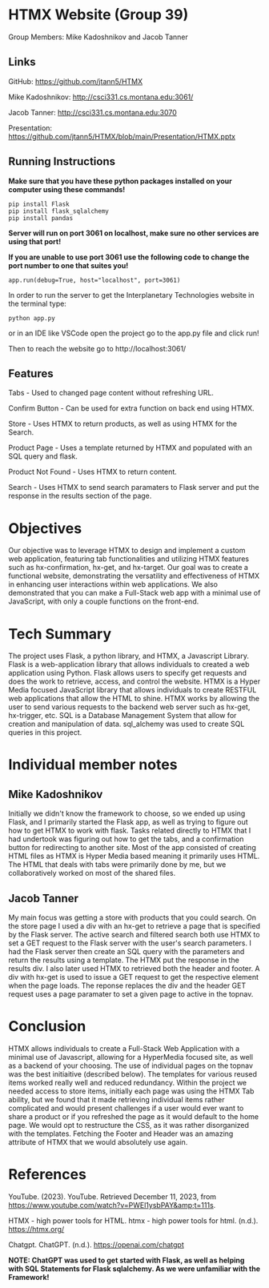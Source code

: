 # HTMX Website (Group 39)

Group Members: Mike Kadoshnikov and Jacob Tanner


## Links

GitHub: https://github.com/jtann5/HTMX

Mike Kadoshnikov: http://csci331.cs.montana.edu:3061/

Jacob Tanner: http://csci331.cs.montana.edu:3070


Presentation: https://github.com/jtann5/HTMX/blob/main/Presentation/HTMX.pptx

## Running Instructions
**Make sure that you have these python packages installed on your computer using these commands!**
```
pip install Flask
pip install flask_sqlalchemy
pip install pandas
```



**Server will run on port 3061 on localhost, make sure no other services are using that port!**

**If you are unable to use port 3061 use the following code to change the port number to one that suites you!**




```app.run(debug=True, host="localhost", port=3061)```


In order to run the server to get the Interplanetary Technologies website in the terminal type:


```python app.py```


or in an IDE like VSCode open the project go to the app.py file and click run!

Then to reach the website go to http://localhost:3061/

## Features
Tabs - Used to changed page content without refreshing URL.

Confirm Button - Can be used for extra function on back end using HTMX.

Store - Uses HTMX to return products, as well as using HTMX for the Search.

Product Page - Uses a template returned by HTMX and populated with an SQL query and flask.

Product Not Found - Uses HTMX to return content.

Search - Uses HTMX to send search paramaters to Flask server and put the response in the results section of the page.

# Objectives

Our objective was to leverage HTMX to design and implement a custom web application, featuring tab functionalities and utilizing HTMX features such as hx-confirmation, hx-get, and hx-target. Our goal was to create a functional website, demonstrating the versatility and effectiveness of HTMX in enhancing user interactions within web applications. We also demonstrated that you can make a Full-Stack web app with a minimal use of JavaScript, with only a couple functions on the front-end.

# Tech Summary

The project uses Flask, a python library, and HTMX, a Javascript Library. Flask is a web-application library that allows individuals to created a web application using Python.  Flask allows users to specify get requests and does the work to retrieve, access, and control the website. HTMX is a Hyper Media focused JavaScript library that allows individuals to create RESTFUL web applications that allow the HTML to shine. HTMX works by allowing the user to send various requests to the backend web server such as hx-get, hx-trigger, etc. SQL is a Database Management System that allow for creation and manipulation of data. sql_alchemy was used to create SQL queries in this project.

# Individual member notes
## Mike Kadoshnikov
Initially we didn't know the framework to choose, so we ended up using Flask, and I primarily started the Flask app, as well as trying to figure out how to get HTMX to work with flask. 
Tasks related directly to HTMX that I had undertook was figuring out how to get the tabs, and a confirmation button for redirecting to another site. Most of the app consisted of creating HTML files as HTMX is Hyper Media based meaning it primarily uses HTML. The HTML that deals with tabs were primarily done by me, but we collaboratively worked on most of the shared files.

## Jacob Tanner
My main focus was getting a store with products that you could search. On the store page I used a div with an hx-get to retrieve a page that is specified by the Flask server. The active search and filtered search both use HTMX to set a GET request to the Flask server with the user's search parameters. I had the Flask server then create an SQL query with the parameters and return the results using a template. The HTMX put the response in the results div. I also later used HTMX to retrieved both the header and footer. A div with hx-get is used to issue a GET request to get the respective element when the page loads. The reponse replaces the div and the header GET request uses a page paramater to set a given page to active in the topnav.

# Conclusion

HTMX allows individuals to create a Full-Stack Web Application with a minimal use of Javascript, allowing for a HyperMedia focused site, as well as a backend of your choosing. The use of individual pages on the topnav was the best initiaitive (described below). The templates for various reused items worked really well and reduced redundancy. Within the project we needed access to store items, initially each page was using the HTMX Tab ability, but we found that it made retrieving individual items rather complicated and would present challenges if a user would ever want to share a product or if you refreshed the page as it would default to the home page. We would opt to restructure the CSS, as it was rather disorganized with the templates. Fetching the Footer and Header was an amazing attribute of HTMX that we would absolutely use again.

# References

YouTube. (2023). YouTube. Retrieved December 11, 2023, from https://www.youtube.com/watch?v=PWEl1ysbPAY&amp;t=111s. 

HTMX - high power tools for HTML. htmx - high power tools for html. (n.d.). https://htmx.org/ 

Chatgpt. ChatGPT. (n.d.). https://openai.com/chatgpt 

**NOTE: ChatGPT was used to get started with Flask, as well as helping with SQL Statements for Flask sqlalchemy. As we were unfamiliar with the Framework!**

